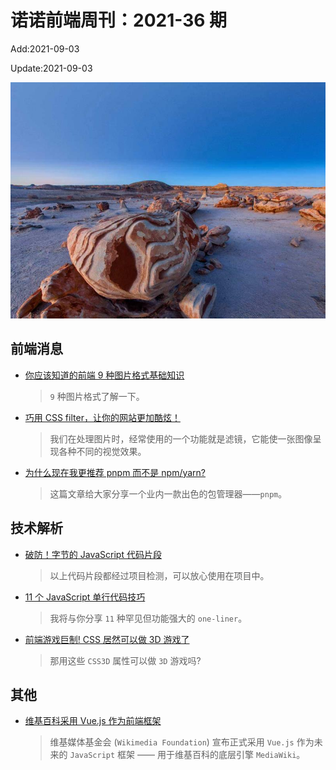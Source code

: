 <!--
 * @Description: weekly-36
 * @Author: zoeblow
 * @Email: wangfuyuan@nnuo.com
 * @Date: 2021-09-03 10:36:57
 * @LastEditors: wangfuyuan
 * @LastEditTime: 2021-10-08 17:34:32
 * @FilePath: \nuofe-weekly1\2021\weekly-36.md
 -->

# 诺诺前端周刊：2021-36 期

Add:2021-09-03

Update:2021-09-03

![202136](../images/2021/202136.jpg)

## 前端消息

- [你应该知道的前端 9 种图片格式基础知识](https://juejin.cn/post/7000154907156152327)

  > `9` 种图片格式了解一下。

- [巧用 CSS filter，让你的网站更加酷炫！](https://juejin.cn/post/7002829486806794276)

  > 我们在处理图片时，经常使用的一个功能就是滤镜，它能使一张图像呈现各种不同的视觉效果。

- [为什么现在我更推荐 pnpm 而不是 npm/yarn?](https://juejin.cn/post/6932046455733485575)

  > 这篇文章给大家分享一个业内一款出色的包管理器——`pnpm`。

## 技术解析

- [破防！字节的 JavaScript 代码片段](https://mp.weixin.qq.com/s/1KuoETxG7dFOzRL-tEQBuQ)

  > 以上代码片段都经过项目检测，可以放心使用在项目中。

- [11 个 JavaScript 单行代码技巧](https://mp.weixin.qq.com/s/1KuoETxG7dFOzRL-tEQBuQ)

  > 我将与你分享 `11` 种罕见但功能强大的 `one-liner`。

- [前端游戏巨制! CSS 居然可以做 3D 游戏了](https://juejin.cn/post/7000963575573381134)

  > 那用这些 `CSS3D` 属性可以做 `3D` 游戏吗?

## 其他

- [维基百科采用 Vue.js 作为前端框架](https://www.oschina.net/news/153480/wikimedia-foundation-choose-vuejs)

  > 维基媒体基金会 (`Wikimedia Foundation`) 宣布正式采用 `Vue.js` 作为未来的 `JavaScript` 框架 —— 用于维基百科的底层引擎 `MediaWiki`。
